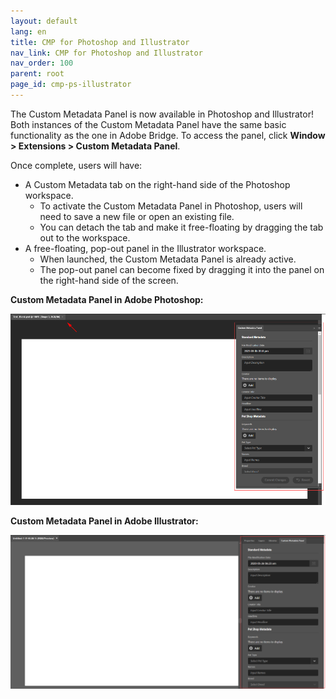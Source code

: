 ```yaml
---
layout: default
lang: en
title: CMP for Photoshop and Illustrator
nav_link: CMP for Photoshop and Illustrator
nav_order: 100
parent: root
page_id: cmp-ps-illustrator
---
```


The Custom Metadata Panel is now available in Photoshop and Illustrator! Both instances of the Custom Metadata Panel have the same basic functionality as the one in Adobe Bridge. To access the panel, click **Window > Extensions > Custom Metadata Panel**.

Once complete, users will have:
- A Custom Metadata tab on the right-hand side of the Photoshop workspace.
    - To activate the Custom Metadata Panel in Photoshop, users will need to save a new file or open an existing file.
    - You can detach the tab and make it free-floating by dragging the tab out to the workspace.
- A free-floating, pop-out panel in the Illustrator workspace.
    - When launched, the Custom Metadata Panel is already active.
    - The pop-out panel can become fixed by dragging it into the panel on the right-hand side of the screen.

**Custom Metadata Panel in Adobe Photoshop:**

![Custom Metadata Panel in Photoshop](images/cmp-ps.jpg)

**Custom Metadata Panel in Adobe Illustrator:**

![Custom Metadata Panel in Illustrator](images/cmp-illustrator.jpg)
